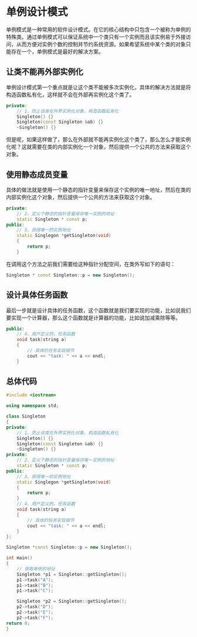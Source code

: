 # 单例设计模式

单例模式是一种常用的软件设计模式。在它的核心结构中只包含一个被称为单例的特殊类。通过单例模式可以保证系统中一个类只有一个实例而且该实例易于外接访问，从而方便对实例个数的控制并节约系统资源。如果希望系统中某个类的对象只能存在一个，单例模式是最好的解决方案。

## 让类不能再外部实例化

单例设计模式第一个重点就是让这个类不能被多次实例化，具体的解决方法就是将构造函数私有化，这样就不会在外部再实例化这个类了。

```cpp
private:
	// 1、防止该类在外界实例化对象，构造函数私有化
	Singleton() {}
	Singleton(const Singleton &ob) {}
	~Singleton() {}
```

但是呢，如果这样做了，那么在外部就不能再实例化这个类了，那么怎么才能实例化呢？这就需要在类的内部实例化一个对象，然后提供一个公共的方法来获取这个对象。

## 使用静态成员变量

具体的做法就是使用一个静态的指针变量来保存这个实例的唯一地址，然后在类的内部实例化这个对象，然后提供一个公共的方法来获取这个对象。

```cpp
private:
	// 2、定义个静态的指针变量保存唯一实例的地址
	static Singleton * const p;
public:
	// 3、获得唯一的实例地址
	static Singlegon *getSingleton(void)
	{
		return p;
	}
```

在调用这个方法之前我们需要给这种指针分配空间，在类外写如下的语句：

```cpp
Singleton * const Singleton::p = new Singleton();
```

## 设计具体任务函数

最后一步就是设计具体的任务函数，这个函数就是我们要实现的功能，比如说我们要实现一个计算器，那么这个函数就是计算器的功能，比如说加减乘除等等。

```cpp
public:
	// 4、用户定义的，任务函数
	void task(string a)
	{
		// 具体的任务实现细节
		cout << "task: " << a << endl;
	}
```

## 总体代码

```c++
#include <iostream>

using namespace std;

class Singleton
{
private:
	// 1、防止该类在外界实例化对象，构造函数私有化
	Singleton() {}
	Singleton(const Singleton &ob) {}
	~Singleton() {}
private:
	// 2、定义个静态的指针变量保存唯一实例的地址
	static Singleton * const p;
public:
	// 3、获得唯一的实例地址
	static Singlegon *getSingleton(void)
	{
		return p;
	}
	// 4、用户定义的，任务函数
	void task(string a)
	{
		// 具体的任务实现细节
		cout << "task: " << a << endl;
	}
};

Singleton *const Singleton::p = new Singleton();

int main()
{
	// 获取单例的地址
	Singleton *p1 = Singleton::getSingleton();
	p1->task("A");
	p1->task("B");
	p1->task("C");

	Singleton *p2 = Singleton::getSingleton();
	p2->task("D");
	p2->task("E");
	p2->task("F");
return 0;
}
```